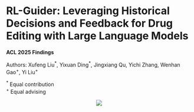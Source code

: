 # RL-Guider: Leveraging Historical Decisions and Feedback for Drug Editing with Large Language Models

**ACL 2025 Findings**

Authors: Xufeng Liu<sup>\*</sup>, Yixuan Ding<sup>\*</sup>, Jingxiang Qu, Yichi Zhang, Wenhan Gao<sup>+</sup>, Yi Liu<sup>+</sup>

<sup>\*</sup> Equal contribution<br>
<sup>+</sup> Equal advising

<p align="center">
  <img src="figure/pipeline.png" /> 
</p>
